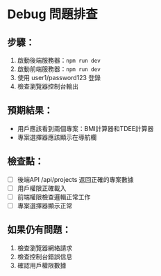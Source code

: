 # Debug 問題排查

## 步驟：

1. 啟動後端服務器：`npm run dev`
2. 啟動前端服務器：`npm run dev`  
3. 使用 user1/password123 登錄
4. 檢查瀏覽器控制台輸出

## 預期結果：
- 用戶應該看到兩個專案：BMI計算器和TDEE計算器
- 專案選擇器應該顯示在導航欄

## 檢查點：
- [ ] 後端API /api/projects 返回正確的專案數據
- [ ] 用戶權限正確載入
- [ ] 前端權限檢查邏輯正常工作
- [ ] 專案選擇器顯示正常

## 如果仍有問題：
1. 檢查瀏覽器網絡請求
2. 檢查控制台錯誤信息
3. 確認用戶權限數據